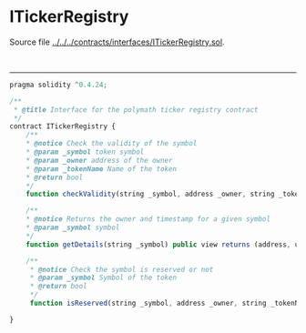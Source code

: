 # ITickerRegistry

Source file [../../../contracts/interfaces/ITickerRegistry.sol](../../../contracts/interfaces/ITickerRegistry.sol).

<br />

<hr />

```javascript
pragma solidity ^0.4.24;

/**
 * @title Interface for the polymath ticker registry contract
 */
contract ITickerRegistry {
    /**
    * @notice Check the validity of the symbol
    * @param _symbol token symbol
    * @param _owner address of the owner
    * @param _tokenName Name of the token
    * @return bool
    */
    function checkValidity(string _symbol, address _owner, string _tokenName) public returns(bool);

    /**
    * @notice Returns the owner and timestamp for a given symbol
    * @param _symbol symbol
    */
    function getDetails(string _symbol) public view returns (address, uint256, string, bytes32, bool);

    /**
     * @notice Check the symbol is reserved or not
     * @param _symbol Symbol of the token
     * @return bool
     */
     function isReserved(string _symbol, address _owner, string _tokenName, bytes32 _swarmHash) public returns(bool);

}

```
